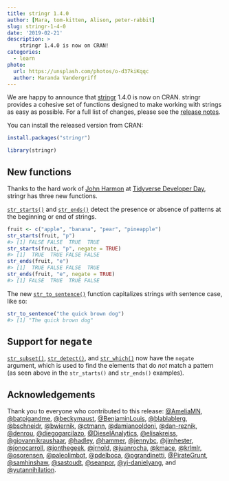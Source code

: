 ```yaml
---
title: stringr 1.4.0
author: [Mara, tom-kitten, Alison, peter-rabbit]
slug: stringr-1-4-0
date: '2019-02-21'
description: >
    stringr 1.4.0 is now on CRAN!
categories:
  - learn
photo:
  url: https://unsplash.com/photos/o-d37kiKqqc
  author: Maranda Vandergriff
---
```




<html>
<style>
h2 code {
    font-size: 1em;
    
}
</style>
</html>

We are happy to announce that [stringr](http://stringr.tidyverse.org/) 1.4.0
is now on CRAN. stringr provides a cohesive set of functions designed to make
working with strings as easy as possible. For a full list of changes, please see the [release notes](https://stringr.tidyverse.org/news/index.html#stringr-1-4-0).

You can install the released version from CRAN:


```r
install.packages("stringr")
```


```r
library(stringr)
```


## New functions

Thanks to the hard work of [John Harmon](https://github.com/jonthegeek) at [Tidyverse Developer Day](https://github.com/tidyverse/dev-day-2019), stringr has three new functions.

[`str_starts()`](https://stringr.tidyverse.org/reference/str_starts.html) and [`str_ends()`](https://stringr.tidyverse.org/reference/str_starts.html) detect the presence or absence of patterns at the beginning or end of strings.
 

```r
fruit <- c("apple", "banana", "pear", "pineapple")
str_starts(fruit, "p")
#> [1] FALSE FALSE  TRUE  TRUE
str_starts(fruit, "p", negate = TRUE)
#> [1]  TRUE  TRUE FALSE FALSE
str_ends(fruit, "e")
#> [1]  TRUE FALSE FALSE  TRUE
str_ends(fruit, "e", negate = TRUE)
#> [1] FALSE  TRUE  TRUE FALSE
```
 
The new [`str_to_sentence()`](https://stringr.tidyverse.org/reference/case.html) function capitalizes strings with sentence case, like so:


```r
str_to_sentence("the quick brown dog")
#> [1] "The quick brown dog"
```

## Support for `negate`

[`str_subset()`](https://stringr.tidyverse.org/reference/str_subset.html), [`str_detect()`](https://stringr.tidyverse.org/reference/str_detect.html), and [`str_which()`](https://stringr.tidyverse.org/reference/str_subset.html) now have the `negate` argument, which is used to find the elements that do _not_ match a pattern (as seen above in the `str_starts()` and `str_ends()` examples).  

## Acknowledgements

Thank you to everyone who contributed to this release: [&#x0040;AmeliaMN](https://github.com/AmeliaMN), [&#x0040;batpigandme](https://github.com/batpigandme), [&#x0040;beckymaust](https://github.com/beckymaust), [&#x0040;BenjaminLouis](https://github.com/BenjaminLouis), [&#x0040;blablablerg](https://github.com/blablablerg), [&#x0040;bschneidr](https://github.com/bschneidr), [&#x0040;bwiernik](https://github.com/bwiernik), [&#x0040;ctmann](https://github.com/ctmann), [&#x0040;damianooldoni](https://github.com/damianooldoni), [&#x0040;dan-reznik](https://github.com/dan-reznik), [&#x0040;denrou](https://github.com/denrou), [&#x0040;diegogarcilazo](https://github.com/diegogarcilazo), [&#x0040;DieselAnalytics](https://github.com/DieselAnalytics), [&#x0040;elisakreiss](https://github.com/elisakreiss), [&#x0040;giovannikraushaar](https://github.com/giovannikraushaar), [&#x0040;hadley](https://github.com/hadley), [&#x0040;hammer](https://github.com/hammer), [&#x0040;jennybc](https://github.com/jennybc), [&#x0040;jimhester](https://github.com/jimhester), [&#x0040;jonocarroll](https://github.com/jonocarroll), [&#x0040;jonthegeek](https://github.com/jonthegeek), [&#x0040;jrnold](https://github.com/jrnold), [&#x0040;juanrocha](https://github.com/juanrocha), [&#x0040;kmace](https://github.com/kmace), [&#x0040;krlmlr](https://github.com/krlmlr), [&#x0040;osorensen](https://github.com/osorensen), [&#x0040;paleolimbot](https://github.com/paleolimbot), [&#x0040;pdelboca](https://github.com/pdelboca), [&#x0040;pgrandinetti](https://github.com/pgrandinetti), [&#x0040;PirateGrunt](https://github.com/PirateGrunt), [&#x0040;samhinshaw](https://github.com/samhinshaw), [&#x0040;sastoudt](https://github.com/sastoudt), [&#x0040;seanpor](https://github.com/seanpor), [&#x0040;yj-danielyang](https://github.com/yj-danielyang), and [&#x0040;yutannihilation](https://github.com/yutannihilation).

